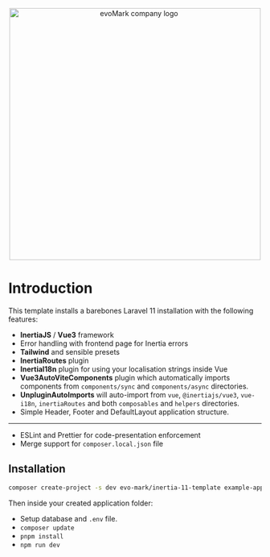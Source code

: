 <p align="center">
    <a href="https://evomark.co.uk" target="_blank" alt="Link to evoMark's website">
        <picture>
          <source media="(prefers-color-scheme: dark)" srcset="https://evomark.co.uk/wp-content/uploads/static/evomark-logo--dark.svg">
          <source media="(prefers-color-scheme: light)" srcset="https://evomark.co.uk/wp-content/uploads/static/evomark-logo--light.svg">
          <img alt="evoMark company logo" src="https://evomark.co.uk/wp-content/uploads/static/evomark-logo--light.svg" width="500">
        </picture>
    </a>
</p>

# Introduction

This template installs a barebones Laravel 11 installation with the following features:

-   **InertiaJS** / **Vue3** framework
-   Error handling with frontend page for Inertia errors
-   **Tailwind** and sensible presets
-   **InertiaRoutes** plugin
-   **InertiaI18n** plugin for using your localisation strings inside Vue
-   **Vue3AutoViteComponents** plugin which automatically imports components from `components/sync` and `components/async` directories.
-   **UnpluginAutoImports** will auto-import from `vue`, `@inertiajs/vue3`, `vue-i18n`, `inertiaRoutes` and both `composables` and `helpers` directories.
-   Simple Header, Footer and DefaultLayout application structure.

---

-   ESLint and Prettier for code-presentation enforcement
-   Merge support for `composer.local.json` file

## Installation

```sh
composer create-project -s dev evo-mark/inertia-11-template example-app
```

Then inside your created application folder:

- Setup database and `.env` file.
- `composer update`
- `pnpm install`
- `npm run dev`
